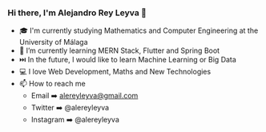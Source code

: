 ### Hi there, I'm Alejandro Rey Leyva 👋

- 🎓 I'm currently studying Mathematics and Computer Engineering at the University of Málaga
- 🌱 I’m currently learning MERN Stack, Flutter and Spring Boot
- ⏭️ In the future, I would like to learn Machine Learning or Big Data
- 💻 I love Web Development, Maths and New Technologies
- 📫 How to reach me
  - Email ➡️ alereyleyva@gmail.com
  - Twitter ➡️ @alereyleyva
  - Instagram ➡️ @alereyleyva

